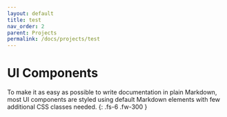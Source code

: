 ```yaml
---
layout: default
title: test
nav_order: 2
parent: Projects
permalink: /docs/projects/test
---
```



# UI Components

To make it as easy as possible to write documentation in plain Markdown, most UI components are styled using default Markdown elements with few additional CSS classes needed.
{: .fs-6 .fw-300 }

